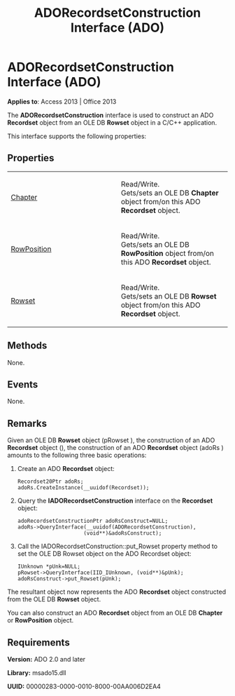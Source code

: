 ﻿---
title: ADORecordsetConstruction Interface (ADO)
TOCTitle: ADORecordsetConstruction Interface (ADO)
ms:assetid: 2b53aa6e-3b6f-a996-3967-534215fd586c
ms:mtpsurl: https://msdn.microsoft.com/library/JJ249060(v=office.15)
ms:contentKeyID: 48543926
ms.date: 09/18/2015
mtps_version: v=office.15
---

# ADORecordsetConstruction Interface (ADO)


**Applies to**: Access 2013 | Office 2013



The **ADORecordsetConstruction** interface is used to construct an ADO **Recordset** object from an OLE DB **Rowset** object in a C/C++ application.

This interface supports the following properties:

## Properties

<table>
<colgroup>
<col style="width: 50%" />
<col style="width: 50%" />
</colgroup>
<tbody>
<tr class="odd">
<td><p><a href="chapter-property-ado.md">Chapter</a></p></td>
<td><p>Read/Write.<br />
Gets/sets an OLE DB <strong>Chapter</strong> object from/on this ADO <strong>Recordset</strong> object.</p></td>
</tr>
<tr class="even">
<td><p><a href="rowposition-property-ado.md">RowPosition</a></p></td>
<td><p>Read/Write.<br />
Gets/sets an OLE DB <strong>RowPosition</strong> object from/on this ADO <strong>Recordset</strong> object.</p></td>
</tr>
<tr class="odd">
<td><p><a href="rowset-property-ado.md">Rowset</a></p></td>
<td><p>Read/Write.<br />
Gets/sets an OLE DB <strong>Rowset</strong> object from/on this ADO <strong>Recordset</strong> object.</p></td>
</tr>
</tbody>
</table>


## Methods

None.

## Events

None.

## Remarks

Given an OLE DB **Rowset** object (pRowset ), the construction of an ADO **Recordset** object (), the construction of an ADO **Recordset** object (adoRs ) amounts to the following three basic operations:

1.  Create an ADO **Recordset** object:
    
        Recordset20Ptr adoRs;
        adoRs.CreateInstance(__uuidof(Recordset));

2.  Query the **IADORecordsetConstruction** interface on the **Recordset** object:
    
        adoRecordsetConstructionPtr adoRsConstruct=NULL;
        adoRs->QueryInterface(__uuidof(ADORecordsetConstruction),
                             (void**)&adoRsConstruct);

3.  Call the IADORecordsetConstruction::put\_Rowset property method to set the OLE DB Rowset object on the ADO Recordset object:
    
        IUnknown *pUnk=NULL;
        pRowset->QueryInterface(IID_IUnknown, (void**)&pUnk);
        adoRsConstruct->put_Rowset(pUnk);

The resultant object now represents the ADO **Recordset** object constructed from the OLE DB **Rowset** object.

You can also construct an ADO **Recordset** object from an OLE DB **Chapter** or **RowPosition** object.

## Requirements

**Version:** ADO 2.0 and later

**Library:** msado15.dll

**UUID:** 00000283-0000-0010-8000-00AA006D2EA4

